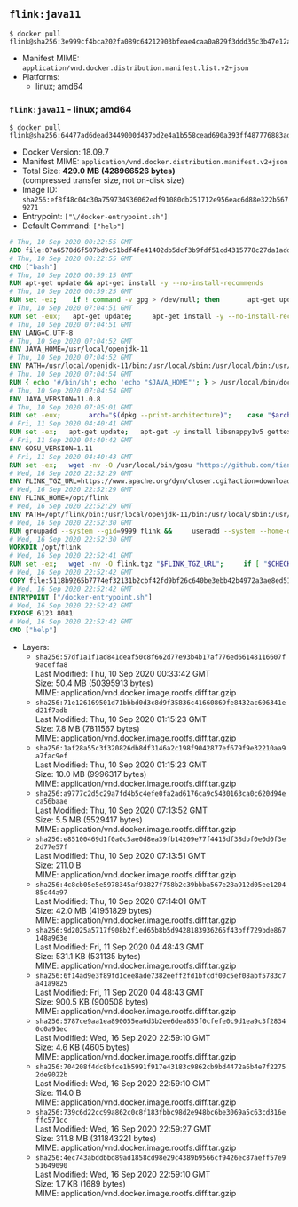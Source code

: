 ## `flink:java11`

```console
$ docker pull flink@sha256:3e999cf4bca202fa089c64212903bfeae4caa0a829f3ddd35c3b47e12a23dc02
```

-	Manifest MIME: `application/vnd.docker.distribution.manifest.list.v2+json`
-	Platforms:
	-	linux; amd64

### `flink:java11` - linux; amd64

```console
$ docker pull flink@sha256:64477ad6dead3449000d437bd2e4a1b558cead690a393ff487776883ada4fd82
```

-	Docker Version: 18.09.7
-	Manifest MIME: `application/vnd.docker.distribution.manifest.v2+json`
-	Total Size: **429.0 MB (428966526 bytes)**  
	(compressed transfer size, not on-disk size)
-	Image ID: `sha256:ef8f48c04c30a759734936062edf91080db251712e956eac6d88e322b5679271`
-	Entrypoint: `["\/docker-entrypoint.sh"]`
-	Default Command: `["help"]`

```dockerfile
# Thu, 10 Sep 2020 00:22:55 GMT
ADD file:07a6578d6f507bd9c51bdf4fe41402db5dcf3b9fdf51cd4315778c27da1add39 in / 
# Thu, 10 Sep 2020 00:22:55 GMT
CMD ["bash"]
# Thu, 10 Sep 2020 00:59:15 GMT
RUN apt-get update && apt-get install -y --no-install-recommends 		ca-certificates 		curl 		netbase 		wget 	&& rm -rf /var/lib/apt/lists/*
# Thu, 10 Sep 2020 00:59:25 GMT
RUN set -ex; 	if ! command -v gpg > /dev/null; then 		apt-get update; 		apt-get install -y --no-install-recommends 			gnupg 			dirmngr 		; 		rm -rf /var/lib/apt/lists/*; 	fi
# Thu, 10 Sep 2020 07:04:51 GMT
RUN set -eux; 	apt-get update; 	apt-get install -y --no-install-recommends 		bzip2 		unzip 		xz-utils 				ca-certificates p11-kit 				fontconfig libfreetype6 	; 	rm -rf /var/lib/apt/lists/*
# Thu, 10 Sep 2020 07:04:51 GMT
ENV LANG=C.UTF-8
# Thu, 10 Sep 2020 07:04:52 GMT
ENV JAVA_HOME=/usr/local/openjdk-11
# Thu, 10 Sep 2020 07:04:52 GMT
ENV PATH=/usr/local/openjdk-11/bin:/usr/local/sbin:/usr/local/bin:/usr/sbin:/usr/bin:/sbin:/bin
# Thu, 10 Sep 2020 07:04:54 GMT
RUN { echo '#/bin/sh'; echo 'echo "$JAVA_HOME"'; } > /usr/local/bin/docker-java-home && chmod +x /usr/local/bin/docker-java-home && [ "$JAVA_HOME" = "$(docker-java-home)" ]
# Thu, 10 Sep 2020 07:04:54 GMT
ENV JAVA_VERSION=11.0.8
# Thu, 10 Sep 2020 07:05:01 GMT
RUN set -eux; 		arch="$(dpkg --print-architecture)"; 	case "$arch" in 		arm64 | aarch64) downloadUrl=https://github.com/AdoptOpenJDK/openjdk11-upstream-binaries/releases/download/jdk-11.0.8%2B10/OpenJDK11U-jre_aarch64_linux_11.0.8_10.tar.gz ;; 		amd64 | i386:x86-64) downloadUrl=https://github.com/AdoptOpenJDK/openjdk11-upstream-binaries/releases/download/jdk-11.0.8%2B10/OpenJDK11U-jre_x64_linux_11.0.8_10.tar.gz ;; 		*) echo >&2 "error: unsupported architecture: '$arch'"; exit 1 ;; 	esac; 		wget -O openjdk.tgz.asc "$downloadUrl.sign"; 	wget -O openjdk.tgz "$downloadUrl" --progress=dot:giga; 		export GNUPGHOME="$(mktemp -d)"; 	gpg --batch --keyserver ha.pool.sks-keyservers.net --keyserver-options no-self-sigs-only --recv-keys CA5F11C6CE22644D42C6AC4492EF8D39DC13168F; 	gpg --batch --keyserver ha.pool.sks-keyservers.net --recv-keys EAC843EBD3EFDB98CC772FADA5CD6035332FA671; 	gpg --batch --list-sigs --keyid-format 0xLONG CA5F11C6CE22644D42C6AC4492EF8D39DC13168F 		| tee /dev/stderr 		| grep '0xA5CD6035332FA671' 		| grep 'Andrew Haley'; 	gpg --batch --verify openjdk.tgz.asc openjdk.tgz; 	gpgconf --kill all; 	rm -rf "$GNUPGHOME"; 		mkdir -p "$JAVA_HOME"; 	tar --extract 		--file openjdk.tgz 		--directory "$JAVA_HOME" 		--strip-components 1 		--no-same-owner 	; 	rm openjdk.tgz*; 			{ 		echo '#!/usr/bin/env bash'; 		echo 'set -Eeuo pipefail'; 		echo 'if ! [ -d "$JAVA_HOME" ]; then echo >&2 "error: missing JAVA_HOME environment variable"; exit 1; fi'; 		echo 'cacertsFile=; for f in "$JAVA_HOME/lib/security/cacerts" "$JAVA_HOME/jre/lib/security/cacerts"; do if [ -e "$f" ]; then cacertsFile="$f"; break; fi; done'; 		echo 'if [ -z "$cacertsFile" ] || ! [ -f "$cacertsFile" ]; then echo >&2 "error: failed to find cacerts file in $JAVA_HOME"; exit 1; fi'; 		echo 'trust extract --overwrite --format=java-cacerts --filter=ca-anchors --purpose=server-auth "$cacertsFile"'; 	} > /etc/ca-certificates/update.d/docker-openjdk; 	chmod +x /etc/ca-certificates/update.d/docker-openjdk; 	/etc/ca-certificates/update.d/docker-openjdk; 		find "$JAVA_HOME/lib" -name '*.so' -exec dirname '{}' ';' | sort -u > /etc/ld.so.conf.d/docker-openjdk.conf; 	ldconfig; 		java --version
# Fri, 11 Sep 2020 04:40:41 GMT
RUN set -ex;   apt-get update;   apt-get -y install libsnappy1v5 gettext-base;   rm -rf /var/lib/apt/lists/*
# Fri, 11 Sep 2020 04:40:42 GMT
ENV GOSU_VERSION=1.11
# Fri, 11 Sep 2020 04:40:43 GMT
RUN set -ex;   wget -nv -O /usr/local/bin/gosu "https://github.com/tianon/gosu/releases/download/$GOSU_VERSION/gosu-$(dpkg --print-architecture)";   wget -nv -O /usr/local/bin/gosu.asc "https://github.com/tianon/gosu/releases/download/$GOSU_VERSION/gosu-$(dpkg --print-architecture).asc";   export GNUPGHOME="$(mktemp -d)";   for server in ha.pool.sks-keyservers.net $(shuf -e                           hkp://p80.pool.sks-keyservers.net:80                           keyserver.ubuntu.com                           hkp://keyserver.ubuntu.com:80                           pgp.mit.edu) ; do       gpg --batch --keyserver "$server" --recv-keys B42F6819007F00F88E364FD4036A9C25BF357DD4 && break || : ;   done &&   gpg --batch --verify /usr/local/bin/gosu.asc /usr/local/bin/gosu;   gpgconf --kill all;   rm -rf "$GNUPGHOME" /usr/local/bin/gosu.asc;   chmod +x /usr/local/bin/gosu;   gosu nobody true
# Wed, 16 Sep 2020 22:52:29 GMT
ENV FLINK_TGZ_URL=https://www.apache.org/dyn/closer.cgi?action=download&filename=flink/flink-1.11.2/flink-1.11.2-bin-scala_2.12.tgz FLINK_ASC_URL=https://www.apache.org/dist/flink/flink-1.11.2/flink-1.11.2-bin-scala_2.12.tgz.asc GPG_KEY=C63E230EFFF519A5BBF2C9AE6767487CD505859C CHECK_GPG=true
# Wed, 16 Sep 2020 22:52:29 GMT
ENV FLINK_HOME=/opt/flink
# Wed, 16 Sep 2020 22:52:29 GMT
ENV PATH=/opt/flink/bin:/usr/local/openjdk-11/bin:/usr/local/sbin:/usr/local/bin:/usr/sbin:/usr/bin:/sbin:/bin
# Wed, 16 Sep 2020 22:52:30 GMT
RUN groupadd --system --gid=9999 flink &&     useradd --system --home-dir $FLINK_HOME --uid=9999 --gid=flink flink
# Wed, 16 Sep 2020 22:52:30 GMT
WORKDIR /opt/flink
# Wed, 16 Sep 2020 22:52:41 GMT
RUN set -ex;   wget -nv -O flink.tgz "$FLINK_TGZ_URL";     if [ "$CHECK_GPG" = "true" ]; then     wget -nv -O flink.tgz.asc "$FLINK_ASC_URL";     export GNUPGHOME="$(mktemp -d)";     for server in ha.pool.sks-keyservers.net $(shuf -e                             hkp://p80.pool.sks-keyservers.net:80                             keyserver.ubuntu.com                             hkp://keyserver.ubuntu.com:80                             pgp.mit.edu) ; do         gpg --batch --keyserver "$server" --recv-keys "$GPG_KEY" && break || : ;     done &&     gpg --batch --verify flink.tgz.asc flink.tgz;     gpgconf --kill all;     rm -rf "$GNUPGHOME" flink.tgz.asc;   fi;     tar -xf flink.tgz --strip-components=1;   rm flink.tgz;     chown -R flink:flink .;
# Wed, 16 Sep 2020 22:52:42 GMT
COPY file:5118b9265b7774ef32131b2cbf42fd9bf26c640be3ebb42b4972a3ae8ed5125e in / 
# Wed, 16 Sep 2020 22:52:42 GMT
ENTRYPOINT ["/docker-entrypoint.sh"]
# Wed, 16 Sep 2020 22:52:42 GMT
EXPOSE 6123 8081
# Wed, 16 Sep 2020 22:52:42 GMT
CMD ["help"]
```

-	Layers:
	-	`sha256:57df1a1f1ad841deaf50c8f662d77e93b4b17af776ed66148116607f9aceffa8`  
		Last Modified: Thu, 10 Sep 2020 00:33:42 GMT  
		Size: 50.4 MB (50395913 bytes)  
		MIME: application/vnd.docker.image.rootfs.diff.tar.gzip
	-	`sha256:71e126169501d71bbbd0d3c8d9f35836c41660869fe8432ac606341ed21f7adb`  
		Last Modified: Thu, 10 Sep 2020 01:15:23 GMT  
		Size: 7.8 MB (7811567 bytes)  
		MIME: application/vnd.docker.image.rootfs.diff.tar.gzip
	-	`sha256:1af28a55c3f320826db8df3146a2c198f9042877ef679f9e32210aa9a7fac9ef`  
		Last Modified: Thu, 10 Sep 2020 01:15:23 GMT  
		Size: 10.0 MB (9996317 bytes)  
		MIME: application/vnd.docker.image.rootfs.diff.tar.gzip
	-	`sha256:a9777c2d5c29a7fd4b5c4efe0fa2ad6176ca9c5430163ca0c620d94eca56baae`  
		Last Modified: Thu, 10 Sep 2020 07:13:52 GMT  
		Size: 5.5 MB (5529417 bytes)  
		MIME: application/vnd.docker.image.rootfs.diff.tar.gzip
	-	`sha256:e85100469d1f0a0c5ae0d8ea39fb14209e77f4415df38dbf0e0d0f3e2d77e57f`  
		Last Modified: Thu, 10 Sep 2020 07:13:51 GMT  
		Size: 211.0 B  
		MIME: application/vnd.docker.image.rootfs.diff.tar.gzip
	-	`sha256:4c8cb05e5e5978345af93827f758b2c39bbba567e28a912d05ee120485c44a97`  
		Last Modified: Thu, 10 Sep 2020 07:14:01 GMT  
		Size: 42.0 MB (41951829 bytes)  
		MIME: application/vnd.docker.image.rootfs.diff.tar.gzip
	-	`sha256:9d2025a5717f908b2f1ed65b8b5d9428183936265f43bff729bde867148a963e`  
		Last Modified: Fri, 11 Sep 2020 04:48:43 GMT  
		Size: 531.1 KB (531135 bytes)  
		MIME: application/vnd.docker.image.rootfs.diff.tar.gzip
	-	`sha256:6f14ad9e3f89fd1cee8ade7382eeff2fd1bfcdf00c5ef08abf5783c7a41a9825`  
		Last Modified: Fri, 11 Sep 2020 04:48:43 GMT  
		Size: 900.5 KB (900508 bytes)  
		MIME: application/vnd.docker.image.rootfs.diff.tar.gzip
	-	`sha256:5787ce9aa1ea890055ea6d3b2ee6dea855f0cfefe0c9d1ea9c3f28340c0a91ec`  
		Last Modified: Wed, 16 Sep 2020 22:59:10 GMT  
		Size: 4.6 KB (4605 bytes)  
		MIME: application/vnd.docker.image.rootfs.diff.tar.gzip
	-	`sha256:704208f4dc8bfce1b5991f917e43183c9862cb9bd4472a6b4e7f22752de9022b`  
		Last Modified: Wed, 16 Sep 2020 22:59:10 GMT  
		Size: 114.0 B  
		MIME: application/vnd.docker.image.rootfs.diff.tar.gzip
	-	`sha256:739c6d22cc99a862c0c8f183fbbc98d2e948bc6be3069a5c63cd316effc571cc`  
		Last Modified: Wed, 16 Sep 2020 22:59:27 GMT  
		Size: 311.8 MB (311843221 bytes)  
		MIME: application/vnd.docker.image.rootfs.diff.tar.gzip
	-	`sha256:4ec743abddbbd89ad1858cd98e29c4389b9566cf9426ec87aeff57e951649090`  
		Last Modified: Wed, 16 Sep 2020 22:59:10 GMT  
		Size: 1.7 KB (1689 bytes)  
		MIME: application/vnd.docker.image.rootfs.diff.tar.gzip
